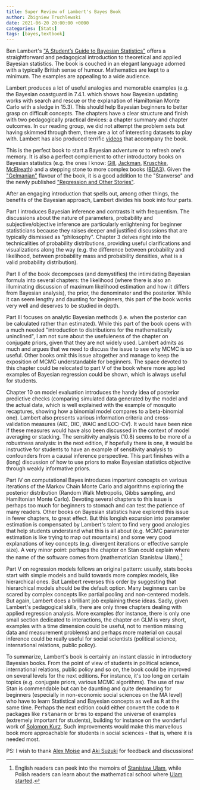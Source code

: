```yaml
---
title: Super Review of Lambert's Bayes Book
author: Zbigniew Truchlewski
date: 2021-06-20 20:00:00 +0000
categories: [Stats]
tags: [bayes,textbook]
---
```


Ben Lambert's ["A Student’s Guide to Bayesian Statistics"](https://books.google.ch/books?id=CLZBDwAAQBAJ&printsec=frontcover&dq=ben+lambert+a+student%27s+guide&hl=en&sa=X&redir_esc=y#v=onepage&q=ben%20lambert%20a%20student's%20guide&f=false) offers a straightforward and pedagogical introduction to theoretical and applied Bayesian statistics. The book is couched in an elegant language adorned with a typically British sense of humour. Mathematics are kept to a minimum. The examples are appealing to a wide audience.

Lambert produces a lot of useful analogies and memorable examples (e.g. the Bayesian coastguard in 7.4.1. which shows how Bayesian updating works with search and rescue or the explanation of Hamiltonian Monte Carlo with a sledge in 15.3). This should help Bayesian beginners to better grasp on difficult concepts. The chapters have a clear structure and finish with two pedagogically practical devices: a chapter summary and chapter outcomes. In our reading group, we did not attempt the problem sets but having skimmed through them, there are a lot of interesting datasets to play with. Lambert has also produced terrific [videos](https://www.google.com/url?sa=t&rct=j&q=&esrc=s&source=video&cd=&ved=2ahUKEwi8rfP1757xAhXdgf0HHSp4Cr4QtwIwAHoECAcQAw&url=https%3A%2F%2Fwww.youtube.com%2Fwatch%3Fv%3DVQRuoCawevE&usg=AOvVaw14B8Y7lUCwjNRG_kT2Rstr) that accompany the book. 

This is the perfect book to start a Bayesian adventure or to refresh one's memory. It is also a perfect complement to other introductory books on Bayesian statistics (e.g. the ones I know: [Gill](https://books.google.ch/books?id=6fDRBQAAQBAJ&printsec=frontcover&dq=jeff+gill+Bayesian+Methods:+A+Social+and+Behavioral+Sciences+Approach&hl=en&sa=X&redir_esc=y#v=onepage&q=jeff%20gill%20Bayesian%20Methods%3A%20A%20Social%20and%20Behavioral%20Sciences%20Approach&f=false), [Jackman](https://books.google.ch/books?id=QFqyrNL8yEkC&printsec=frontcover&dq=simon+jackman+bayesian&hl=en&sa=X&ved=2ahUKEwi8kPqm7Z7xAhVxhv0HHU2TClcQ6AEwAHoECAYQAg#v=onepage&q=simon%20jackman%20bayesian&f=false), [Kruschke](https://books.google.ch/books?id=CsOtoAEACAAJ&dq=john+kruschke+bayesian&hl=en&sa=X&redir_esc=y), [McElreath](https://books.google.ch/books?id=FuLWDwAAQBAJ&printsec=frontcover&dq=richard+mcelreath+statistical+rethinking+second+edition&hl=en&sa=X&redir_esc=y#v=onepage&q=richard%20mcelreath%20statistical%20rethinking%20second%20edition&f=false)) and a stepping stone to more complex books ([BDA3](https://books.google.ch/books?id=ZXL6AQAAQBAJ&printsec=frontcover&dq=vehtari+bayesian+data+analysis&hl=en&sa=X&redir_esc=y#v=onepage&q=vehtari%20bayesian%20data%20analysis&f=false)). Given the ["Gelmanian"](https://statmodeling.stat.columbia.edu/) flavour of the book, it is a good addition to the "Stanverse" and the newly published ["Regression and Other Stories"](https://avehtari.github.io/ROS-Examples/).

After an engaging introduction that spells out, among other things, the benefits of the Bayesian approach, Lambert divides his book into four parts. 

Part I introduces Bayesian inference and contrasts it with frequentism. The discussions about the nature of parameters, probability and subjective/objective inference are particularly enlightening for beginner statisticians because they raises deeper and justified discussions that are typically dismissed as "philosophy". Chapter 3 delves right into the technicalities of probability distributions, providing useful clarifications and visualizations along the way (e.g. the difference between probability and likelihood, between probability mass and probability densities, what is a valid probability distribution). 

Part II of the book decomposes (and demystifies) the intimidating Bayesian formula into several chapters: the likelihood (where there is also an illuminating discussion of maximum likelihood estimation and how it differs from Bayesian analysis), the prior, the denominator and the posterior. While it can seem lengthy and daunting for beginners, this part of the book works very well and deserves to be studied in depth. 

Part III focuses on analytic Bayesian methods (i.e. when the posterior can be calculated rather than estimated). While this part of the book opens with a much needed "introduction to distributions for the mathematically uninclined", I am not sure about the usefuleness of the chapter on conjugate priors, given that they are not widely used. Lambert admits as much and argues that we need to discuss the issue to see why MCMC is so useful. Other books omit this issue altogether and manage to keep the exposition of MCMC understandable for beginners. The space devoted to this chapter could be relocated to part V of the book where more applied examples of Bayesian regression could be shown, which is always useful for students. 

Chapter 10 on model evaluation introduces the handy idea of posterior predictive checks (comparing simulated data generated by the model and the actual data, which is well explained with the example of mosquito recaptures, showing how a binomial model compares to a beta-binomial one). Lambert also presents various information criteria and cross-validation measures (AIC, DIC, WAIC and LOO-CV). It would have been nice if these measures would have also been discussed in the context of model averaging or stacking. The sensitivity analysis (10.8) seems to be more of a robustness analysis: in the next edition, if hopefully there is one, it would be instructive for students to have an example of sensitivity analysis to confounders from a causal inference perspective. This part finishes with a (long) discussion of how to use priors to make Bayesian statistics objective through weakly informative priors.

Part IV on computational Bayes introduces important concepts on various iterations of the Markov Chain Monte Carlo and algorithms exploring the posterior distribution (Random Walk Metropolis, Gibbs sampling, and Hamiltonian Monte Carlo). Devoting several chapters to this issue is perhaps too much for beginners to stomach and can test the patience of many readers. Other books on Bayesian statistics have explored this issue in fewer chapters, to great effect. But this longish excursion into parameter estimation is compensated by Lambert's talent to find very good analogies that help students understand what this is all about (e.g. MCMC parameter estimation is like trying to map out mountains) and some very good explanations of key concepts (e.g. divergent iterations or effective sample size). A very minor point: perhaps the chapter on Stan could explain where the name of the software comes from (mathematician Stanisław Ulam).[^1]

[^1]: English readers can peek into the memoirs of [Stanisław Ulam](https://books.google.ch/books?id=g60wDwAAQBAJ&printsec=frontcover&dq=stanislaw+ulam&hl=en&sa=X&redir_esc=y#v=onepage&q=stanislaw%20ulam&f=false=), while Polish readers can learn about the mathematical school where [Ulam started](https://lubimyczytac.pl/ksiazka/233410/genialni-lwowska-szkola-matematyczna). 

Part V on regression models follows an original pattern: usually, stats books start with simple models and build towards more complex models, like hierarchical ones. But Lambert reverses this order by suggesting that hierarchical models should be the default option. Many beginners can be scared by complex concepts like partial pooling and non-centered models. But again, Lambert does a brilliant job explaining these ideas. Sadly, given Lambert's pedagogical skills, there are only three chapters dealing with applied regression analysis. More examples (for instance, there is only one small section dedicated to interactions, the chapter on GLM is very short, examples with a time dimension could be useful, not to mention missing data and measurement problems) and perhaps more material on causal inference could be really useful for social scientists (political science, international relations, public policy).

To summarize, Lambert's book is certainly an instant classic in introductory Bayesian books. From the point of view of students in political science, international relations, public policy and so on, the book could be improved on several levels for the next editions. For instance, it's too long on certain topics (e.g. conjugate priors, various MCMC algorithms). The use of raw Stan is commendable but can be daunting and quite demanding for beginners (especially in non-economic social sciences on the MA level) who have to learn Statistical and Bayesian concepts as well as <tt>R</tt> at the same time. Perhaps the next edition could either convert the code to <tt>R</tt> packages like <tt>rstanarm</tt> or <tt>brms</tt> to expand the universe of examples (extremely important for students), building for instance on the wonderful work of [Solomon Kurz](https://solomonkurz.netlify.app/bookdown/). Such improvements would make this marvellous book more approachable for students in social sciences - that is, where it is needed most.

PS: I wish to thank [Alex Moise](https://www.alexandrumoise.com/) and [Aki Suzuki](https://akisatosuzuki.github.io/) for feedback and discussions!